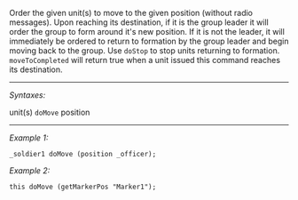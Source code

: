 Order the given unit(s) to move to the given position (without radio messages). Upon reaching its destination, if it is the group leader it will order the group to form around it's new position. If it is not the leader, it will immediately be ordered to return to formation by the group leader and begin moving back to the group. Use `doStop` to stop units returning to formation. `moveToCompleted` will return true when a unit issued this command reaches its destination.


---
*Syntaxes:*

unit(s) `doMove` position

---
*Example 1:*

```sqf
_soldier1 doMove (position _officer);
```

*Example 2:*

```sqf
this doMove (getMarkerPos "Marker1");
```